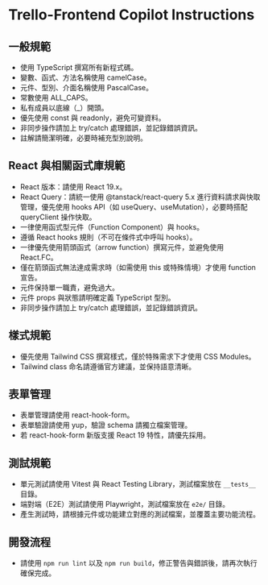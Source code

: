 # Trello-Frontend Copilot Instructions

## 一般規範

- 使用 TypeScript 撰寫所有新程式碼。
- 變數、函式、方法名稱使用 camelCase。
- 元件、型別、介面名稱使用 PascalCase。
- 常數使用 ALL_CAPS。
- 私有成員以底線（\_）開頭。
- 優先使用 const 與 readonly，避免可變資料。
- 非同步操作請加上 try/catch 處理錯誤，並記錄錯誤資訊。
- 註解請簡潔明確，必要時補充型別說明。

## React 與相關函式庫規範

- React 版本：請使用 React 19.x。
- React Query：請統一使用 @tanstack/react-query 5.x 進行資料請求與快取管理，優先使用 hooks API（如 useQuery、useMutation），必要時搭配 queryClient 操作快取。
- 一律使用函式型元件（Function Component）與 hooks。
- 遵循 React hooks 規則（不可在條件式中呼叫 hooks）。
- 一律優先使用箭頭函式（arrow function）撰寫元件，並避免使用 React.FC。
- 僅在箭頭函式無法達成需求時（如需使用 this 或特殊情境）才使用 function 宣告。
- 元件保持單一職責，避免過大。
- 元件 props 與狀態請明確定義 TypeScript 型別。
- 非同步操作請加上 try/catch 處理錯誤，並記錄錯誤資訊。

## 樣式規範

- 優先使用 Tailwind CSS 撰寫樣式，僅於特殊需求下才使用 CSS Modules。
- Tailwind class 命名請遵循官方建議，並保持語意清晰。

## 表單管理

- 表單管理請使用 react-hook-form。
- 表單驗證請使用 yup，驗證 schema 請獨立檔案管理。
- 若 react-hook-form 新版支援 React 19 特性，請優先採用。

## 測試規範

- 單元測試請使用 Vitest 與 React Testing Library，測試檔案放在 `__tests__` 目錄。
- 端對端（E2E）測試請使用 Playwright，測試檔案放在 `e2e/` 目錄。
- 產生測試時，請根據元件或功能建立對應的測試檔案，並覆蓋主要功能流程。

## 開發流程

- 請使用 `npm run lint` 以及 `npm run build`，修正警告與錯誤後，請再次執行確保完成。
